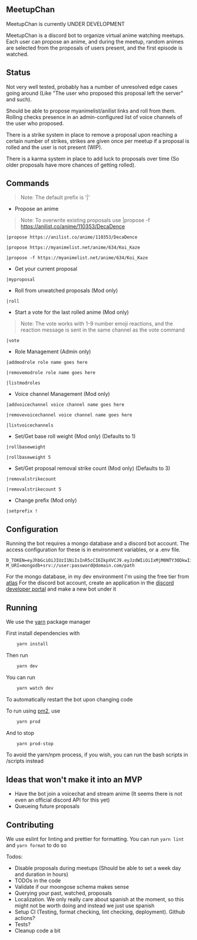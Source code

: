 ## MeetupChan

MeetupChan is currently UNDER DEVELOPMENT

MeetupChan is a discord bot to organize virtual anime watching meetups. Each user can propose an anime, and during the meetup, random animes are selected from the proposals of users present, and the first episode is watched.

## Status

Not very well tested, probably has a number of unresolved edge cases going around (Like "The user who proposed this proposal left the server" and such).

Should be able to propose myanimelist/anilist links and roll from them. Rolling checks presence in an admin-configured list of voice channels of the user who proposed.

There is a strike system in place to remove a proposal upon reaching a certain number of strikes, strikes are given once per meetup if a proposal is rolled and the user is not present (WIP).

There is a karma system in place to add luck to proposals over time (So older proposals have more chances of getting rolled).

## Commands

> Note: The default prefix is '|'

- Propose an anime

> Note: To overwrite existing proposals use |propose -f https://anilist.co/anime/110353/DecaDence

`|propose https://anilist.co/anime/110353/DecaDence`

`|propose https://myanimelist.net/anime/634/Koi_Kaze`

`|propose -f https://myanimelist.net/anime/634/Koi_Kaze`

- Get your current proposal

`|myproposal`

- Roll from unwatched proposals (Mod only)

`|roll`

- Start a vote for the last rolled anime (Mod only)

> Note: The vote works with 1-9 number emoji reactions, and the reaction message is sent in the same channel as the vote command

`|vote`

- Role Management (Admin only)

`|addmodrole role name goes here`

`|removemodrole role name goes here`

`|listmodroles`

- Voice channel Management (Mod only)

`|addvoicechannel voice channel name goes here`

`|removevoicechannel voice channel name goes here`

`|listvoicechannels`

- Set/Get base roll weight (Mod only) (Defaults to 1)

`|rollbaseweight`

`|rollbaseweight 5`

- Set/Get proposal removal strike count (Mod only) (Defaults to 3)

`|removalstrikecount`

`|removalstrikecount 5`

- Change prefix (Mod only)

`|setprefix !`

## Configuration

Running the bot requires a mongo database and a discord bot account. The access configuration for these is in environment variables, or a .env file.

```
D_TOKEN=eyJhbGciOiJIUzI1NiIsInR5cCI6IkpXVCJ9.eyJzdWIiOiIxMjM0NTY3ODkwIiwibmFtZSI6IkpvaG4gRG9lIiwiYWRtaW4iOnRydWV9.TJVA95OrM7E2cBab30RMHrHDcEfxjoYZgeFONFh7HgQ
M_URI=mongodb+srv://user:password@domain.com/path
```

For the mongo database, in my dev environment I'm using the free tier from [atlas](https://cloud.mongodb.com)
For the discord bot account, create an application in the [discord developer portal](https://discord.com/developers) and make a new bot under it

## Running

We use the [yarn](https://yarnpkg.com/) package manager

First install dependencies with

```sh
    yarn install
```

Then run

```sh
    yarn dev
```

You can run

```sh
    yarn watch dev
```

To automatically restart the bot upon changing code

To run using [pm2](https://pm2.keymetrics.io/), use

```sh
    yarn prod
```

And to stop

```sh
    yarn prod-stop
```

To avoid the yarn/npm process, if you wish, you can run the bash scripts in /scripts instead

## Ideas that won't make it into an MVP

- Have the bot join a voicechat and stream anime (It seems there is not even an official discord API for this yet)
- Queueing future proposals

## Contributing

We use eslint for linting and prettier for formatting. You can run `yarn lint` and `yarn format` to do so

Todos:

- Disable proposals during meetups (Should be able to set a week day and duration in hours)
- TODOs in the code
- Validate if our moongose schema makes sense
- Querying your past, watched, proposals
- Localization. We only really care about spanish at the moment, so this might not be worth doing and instead we just use spanish
- Setup CI (Testing, format checking, lint checking, deployment). Github actions?
- Tests?
- Cleanup code a bit

